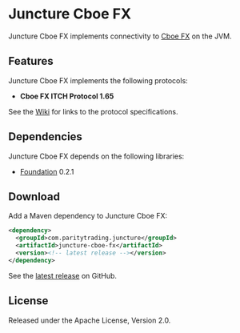 # Juncture Cboe FX

Juncture Cboe FX implements connectivity to [Cboe FX][] on the JVM.

  [Cboe FX]: http://fx.cboe.com

## Features

Juncture Cboe FX implements the following protocols:

- **Cboe FX ITCH Protocol 1.65**

See the [Wiki][] for links to the protocol specifications.

  [Wiki]: https://github.com/paritytrading/juncture/wiki/

## Dependencies

Juncture Cboe FX depends on the following libraries:

- [Foundation][] 0.2.1

  [Foundation]: https://github.com/paritytrading/foundation

## Download

Add a Maven dependency to Juncture Cboe FX:

```xml
<dependency>
  <groupId>com.paritytrading.juncture</groupId>
  <artifactId>juncture-cboe-fx</artifactId>
  <version><!-- latest release --></version>
</dependency>
```

See the [latest release][] on GitHub.

  [latest release]: https://github.com/paritytrading/juncture/releases/latest

## License

Released under the Apache License, Version 2.0.
